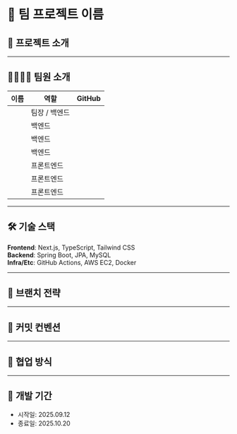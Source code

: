 # 🚀 팀 프로젝트 이름

## 📌 프로젝트 소개

---

## 👨‍👩‍👧‍👦 팀원 소개
| 이름 | 역할 | GitHub |
|------|------|--------|
|  | 팀장 / 백엔드 |  |
|  | 백엔드 |  |
|  | 백엔드 |  |
|  | 백엔드 |  |
|  | 프론트엔드 |  |
|  | 프론트엔드 |  |
|  | 프론트엔드 |  |

---

## 🛠 기술 스택
**Frontend**: Next.js, TypeScript, Tailwind CSS  
**Backend**: Spring Boot, JPA, MySQL  
**Infra/Etc**: GitHub Actions, AWS EC2, Docker

---

## 🌳 브랜치 전략


---

## 📝 커밋 컨벤션

---

## 🔗 협업 방식

---

## 📅 개발 기간
- 시작일: 2025.09.12  
- 종료일: 2025.10.20  
